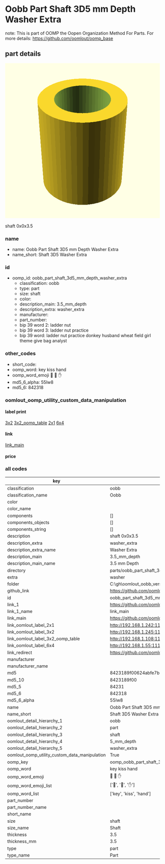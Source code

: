 # Oobb Part Shaft 3D5 mm Depth Washer Extra  

note: This is part of OOMP the Oopen Organization Method For Parts. For more details: https://github.com/oomlout/oomp_base

##  part details
  

[![](3dpr.png)](3dpr.png)

shaft 0x0x3.5



### name
* name: Oobb Part Shaft 3D5 mm Depth Washer Extra
* name_short: Shaft 3D5 Washer Extra
### id
* oomp_id: oobb_part_shaft_3d5_mm_depth_washer_extra
  * classification: oobb
  * type: part
  * size: shaft
  * color: 
  * description_main: 3.5_mm_depth
  * description_extra: washer_extra
  * manufacturer: 
  * part_number: 
  * bip 39 word 2: ladder nut
  * bip 39 word 3: ladder nut practice
  * bip 39 word: ladder nut practice donkey husband wheat field girl theme give bag analyst

### other_codes
* short_code: 
* oomp_word: key kiss hand
* oomp_word_emoji :key: :kiss: :hand:
* md5_6_alpha: 55lw8
* md5_6: 842318






### oomlout_oomp_utility_custom_data_manipulation
#### label print
[3x2](http://192.168.1.245:1112/?label=oomp%2055lw8)
[3x2_oomp_table](http://192.168.1.108:1112/?label=oomp%2055lw8)
[2x1](http://192.168.1.242:1112/?label=oomp%2055lw8)
[6x4](http://192.168.1.55:1112/?label=oomp%2055lw8)    

#### link

[link_main](https://github.com/oomlout/oomlout_oobb_version_4_generated_parts/tree/main/navigation_oomp/oobb/part/shaft/3.5_mm_depth/washer_extra/part)                              

#### price







### all codes 
| key | value |  
| --- | --- |  
| classification | oobb |  
| classification_name | Oobb |  
| color |  |  
| color_name |  |  
| components | [] |  
| components_objects | [] |  
| components_string | [] |  
| description | shaft 0x0x3.5 |  
| description_extra | washer_extra |  
| description_extra_name | Washer Extra |  
| description_main | 3.5_mm_depth |  
| description_main_name | 3.5 mm Depth |  
| directory | parts/oobb_part_shaft_3d5_mm_depth_washer_extra |  
| extra | washer |  
| folder | C:\gh\oomlout_oobb_version_4_generated_parts\parts\oobb_part_shaft_3d5_mm_depth_washer_extra |  
| github_link | https://github.com/oomlout/oomlout_oomp_part_src/tree/main/parts/oobb_part_shaft_3d5_mm_depth_washer_extra |  
| id | oobb_part_shaft_3d5_mm_depth_washer_extra |  
| link_1 | https://github.com/oomlout/oomlout_oobb_version_4_generated_parts/tree/main/navigation_oomp/oobb/part/shaft/3.5_mm_depth/washer_extra/part |  
| link_1_name | link_main |  
| link_main | https://github.com/oomlout/oomlout_oobb_version_4_generated_parts/tree/main/navigation_oomp/oobb/part/shaft/3.5_mm_depth/washer_extra/part |  
| link_oomlout_label_2x1 | http://192.168.1.242:1112/?label=oomp%2055lw8 |  
| link_oomlout_label_3x2 | http://192.168.1.245:1112/?label=oomp%2055lw8 |  
| link_oomlout_label_3x2_oomp_table | http://192.168.1.108:1112/?label=oomp%2055lw8 |  
| link_oomlout_label_6x4 | http://192.168.1.55:1112/?label=oomp%2055lw8 |  
| link_redirect | https://github.com/oomlout/oomlout_oobb_version_4_generated_parts/tree/main/parts/oobb_shaft_3d5_ex_washer |  
| manufacturer |  |  
| manufacturer_name |  |  
| md5 | 8423189f00624abfe7b7f41352e5ebe3 |  
| md5_10 | 8423189f00 |  
| md5_5 | 84231 |  
| md5_6 | 842318 |  
| md5_6_alpha | 55lw8 |  
| name | Oobb Part Shaft 3D5 mm Depth Washer Extra |  
| name_short | Shaft 3D5 Washer Extra |  
| oomlout_detail_hierarchy_1 | oobb |  
| oomlout_detail_hierarchy_2 | part |  
| oomlout_detail_hierarchy_3 | shaft |  
| oomlout_detail_hierarchy_4 | 5_mm_depth |  
| oomlout_detail_hierarchy_5 | washer_extra |  
| oomlout_oomp_utility_custom_data_manipulation | True |  
| oomp_key | oomp_oobb_part_shaft_3d5_mm_depth_washer_extra |  
| oomp_word | key kiss hand |  
| oomp_word_emoji | :key: :kiss: :hand: |  
| oomp_word_emoji_list | [':key:', ':kiss:', ':hand:'] |  
| oomp_word_list | ['key', 'kiss', 'hand'] |  
| part_number |  |  
| part_number_name |  |  
| short_name |  |  
| size | shaft |  
| size_name | Shaft |  
| thickness | 3.5 |  
| thickness_mm | 3.5 |  
| type | part |  
| type_name | Part |  
